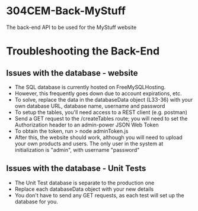 # 304CEM-Back-MyStuff
The back-end API to be used for the MyStuff website

# Troubleshooting the Back-End
## Issues with the database - website
- The SQL database is currently hosted on FreeMySQLHosting.
- However, this frequently goes down due to account expirations, etc.
- To solve, replace the data in the databaseData object (L33-36) with
your own database URL, database name, username and password
- To setup the tables, you'll need access to a REST client (e.g. postman)
- Send a GET request to the /createTables route; you will need to
set the Authorization header to an admin-power JSON Web Token
- To obtain the token, run > node adminToken.js
- After this, the website should work, although you will need to upload
your own products and users. The only user in the system at initialization
is "admin", with username "password"

## Issues with the database - Unit Tests
- The Unit Test database is separate to the production one
- Replace each databaseData object with your new details
- You don't have to send any GET requests, as each test will set up the
database for you.